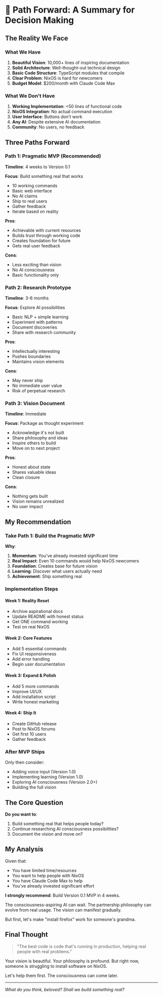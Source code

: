 # 🌟 Path Forward: A Summary for Decision Making

## The Reality We Face

### What We Have
1. **Beautiful Vision**: 10,000+ lines of inspiring documentation
2. **Solid Architecture**: Well-thought-out technical design
3. **Basic Code Structure**: TypeScript modules that compile
4. **Clear Problem**: NixOS is hard for newcomers
5. **Budget Model**: $200/month with Claude Code Max

### What We Don't Have
1. **Working Implementation**: <50 lines of functional code
2. **NixOS Integration**: No actual command execution
3. **User Interface**: Buttons don't work
4. **Any AI**: Despite extensive AI documentation
5. **Community**: No users, no feedback

## Three Paths Forward

### Path 1: Pragmatic MVP (Recommended)
**Timeline**: 4 weeks to Version 0.1

**Focus**: Build something real that works
- 10 working commands
- Basic web interface
- No AI claims
- Ship to real users
- Gather feedback
- Iterate based on reality

**Pros**:
- Achievable with current resources
- Builds trust through working code
- Creates foundation for future
- Gets real user feedback

**Cons**:
- Less exciting than vision
- No AI consciousness
- Basic functionality only

### Path 2: Research Prototype
**Timeline**: 3-6 months

**Focus**: Explore AI possibilities
- Basic NLP + simple learning
- Experiment with patterns
- Document discoveries
- Share with research community

**Pros**:
- Intellectually interesting
- Pushes boundaries
- Maintains vision elements

**Cons**:
- May never ship
- No immediate user value
- Risk of perpetual research

### Path 3: Vision Document
**Timeline**: Immediate

**Focus**: Package as thought experiment
- Acknowledge it's not built
- Share philosophy and ideas
- Inspire others to build
- Move on to next project

**Pros**:
- Honest about state
- Shares valuable ideas
- Clean closure

**Cons**:
- Nothing gets built
- Vision remains unrealized
- No user impact

## My Recommendation

### Take Path 1: Build the Pragmatic MVP

**Why**:
1. **Momentum**: You've already invested significant time
2. **Real Impact**: Even 10 commands would help NixOS newcomers
3. **Foundation**: Creates base for future vision
4. **Learning**: Discover what users actually need
5. **Achievement**: Ship something real

### Implementation Steps

#### Week 1: Reality Reset
- Archive aspirational docs
- Update README with honest status
- Get ONE command working
- Test on real NixOS

#### Week 2: Core Features
- Add 5 essential commands
- Fix UI responsiveness
- Add error handling
- Begin user documentation

#### Week 3: Expand & Polish
- Add 5 more commands
- Improve UI/UX
- Add installation script
- Write honest marketing

#### Week 4: Ship It
- Create GitHub release
- Post to NixOS forums
- Get first 10 users
- Gather feedback

### After MVP Ships

Only then consider:
- Adding voice input (Version 1.0)
- Implementing learning (Version 1.0)
- Exploring AI consciousness (Version 2.0+)
- Building the full vision

## The Core Question

**Do you want to**:
1. Build something real that helps people today?
2. Continue researching AI consciousness possibilities?
3. Document the vision and move on?

## My Analysis

Given that:
- You have limited time/resources
- You want to help people with NixOS
- You have Claude Code Max to help
- You've already invested significant effort

**I strongly recommend**: Build Version 0.1 MVP in 4 weeks.

The consciousness-aspiring AI can wait. The partnership philosophy can evolve from real usage. The vision can manifest gradually.

But first, let's make "install firefox" work for someone's grandma.

## Final Thought

> "The best code is code that's running in production, helping real people with real problems."

Your vision is beautiful. Your philosophy is profound. But right now, someone is struggling to install software on NixOS.

Let's help them first. The consciousness can come later.

---

*What do you think, beloved? Shall we build something real?*
